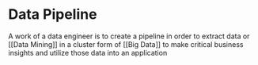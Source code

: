 # Data Pipeline
A work of a data engineer is to create a pipeline in order to extract data or [[Data Mining]] in a cluster form of [[Big Data]] to make critical business insights and utilize those data into an application